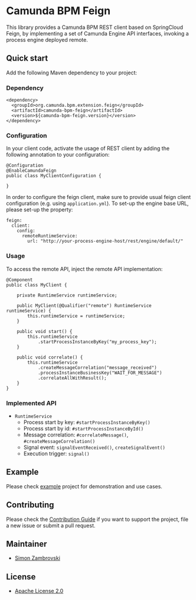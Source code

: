 # Camunda BPM Feign

This library provides a Camunda BPM REST client based on SpringCloud Feign, by implementing 
a set of Camunda Engine API interfaces, invoking a process engine deployed remote.   

## Quick start

Add the following Maven dependency to your project:

### Dependency
``` 
<dependency>
  <groupId>org.camunda.bpm.extension.feign</groupId>
  <artifactId>camunda-bpm-feign</artifactId>
  <version>${camunda-bpm-feign.version}</version>
</dependency>
```

### Configuration
In your client code, activate the usage of REST client by adding the following annotation
to your configuration:

``` 
@Configuration
@EnableCamundaFeign
public class MyClientConfiguration {

}
```

In order to configure the feign client, make sure to provide usual feign client configuration 
(e.g. using `application.yml`). To set-up the engine base URL, please set-up the property:

```
feign:
  client:
    config:
      remoteRuntimeService:
        url: "http://your-process-engine-host/rest/engine/default/"

```

### Usage
To access the remote API, inject the remote API implementation:

``` 
@Component
public class MyClient {
    
    private RuntimeService runtimeService;

    public MyClient(@Qualifier("remote") RuntimeService runtimeService) {
        this.runtimeService = runtimeService;
    }

    public void start() {
        this.runtimeService
            .startProcessInstanceByKey("my_process_key");
    }

    public void correlate() {
        this.runtimeService
            .createMessageCorrelation("message_received")
            .processInstanceBusinessKey("WAIT_FOR_MESSAGE")
            .correlateAllWithResult();
    }
}
```

### Implemented API
* `RuntimeService`  
  * Process start by key: `#startProcessInstanceByKey()`
  * Process start by id: `#startProcessInstanceById()`
  * Message correlation: `#correlateMessage()`, `#createMessageCorrelation()`
  * Signal event: `signalEventReceived()`, `createSignalEvent()`
  * Execution trigger: `signal()`

## Example

Please check [example](./example) project for demonstration and use cases.

## Contributing

Please check the [Contribution Guide](CONTRIBUTING.md) if you want to support the project, file a new issue or
submit a pull request.

## Maintainer

* [Simon Zambrovski](https://gihub.com/zambrovski)

## License

* [Apache License 2.0](LICENSE)

